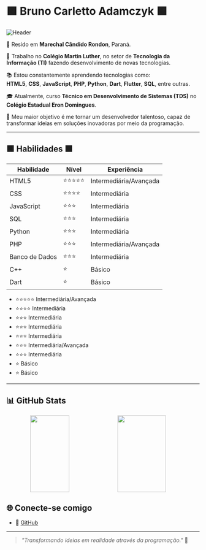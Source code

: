 # 🟩 Bruno Carletto Adamczyk 🟩

![Header](https://capsule-render.vercel.app/api?type=waving&color=00FF00&height=120&section=header)

📍 Resido em **Marechal Cândido Rondon**, Paraná.  

💼 Trabalho no **Colégio Martin Luther**, no setor de **Tecnologia da Informação (TI)** fazendo desenvolvimento de novas tecnologias.  

📚 Estou constantemente aprendendo tecnologias como:  
**HTML5**, **CSS**, **JavaScript**, **PHP**, **Python**, **Dart**, **Flutter**, **SQL**, entre outras.  

🎓 Atualmente, curso **Técnico em Desenvolvimento de Sistemas (TDS)** no **Colégio Estadual Eron Domingues**.  

🌟 Meu maior objetivo é me tornar um desenvolvedor talentoso, capaz de transformar ideias em soluções inovadoras por meio da programação.

---

## 🟩 Habilidades 🟩

| **Habilidade**    | **Nível**         | **Experiência**          |
|--------------------|-------------------|--------------------------|
| HTML5             | ⭐⭐⭐⭐⭐           | Intermediária/Avançada   |
| CSS               | ⭐⭐⭐⭐           | Intermediária            |
| JavaScript        | ⭐⭐⭐             | Intermediária  |
| SQL        | ⭐⭐⭐             | Intermediária  |
| Python            | ⭐⭐⭐             | Intermediária            |
| PHP               | ⭐⭐⭐             | Intermediária/Avançada   |
| Banco de Dados    | ⭐⭐⭐             | Intermediária            |
| C++               | ⭐               | Básico                   |
| Dart              | ⭐               | Básico                   |

- <i class="devicon-html5-plain colored" style="font-size:24px"></i> ⭐⭐⭐⭐⭐ Intermediária/Avançada  
- <i class="devicon-css3-plain colored" style="font-size:24px"></i> ⭐⭐⭐⭐ Intermediária  
- <i class="devicon-javascript-plain colored" style="font-size:24px"></i> ⭐⭐⭐ Intermediária  
- <i class="devicon-sqlite-plain colored" style="font-size:24px"></i> ⭐⭐⭐ Intermediária  
- <i class="devicon-python-plain colored" style="font-size:24px"></i> ⭐⭐⭐ Intermediária  
- <i class="devicon-php-plain colored" style="font-size:24px"></i> ⭐⭐⭐ Intermediária/Avançada  
- <i class="devicon-database-plain colored" style="font-size:24px"></i> ⭐⭐⭐ Intermediária  
- <i class="devicon-cplusplus-plain colored" style="font-size:24px"></i> ⭐ Básico  
- <i class="devicon-dart-plain colored" style="font-size:24px"></i> ⭐ Básico

---

## 📊 GitHub Stats
<div align="center" style="display: flex; flex-wrap: wrap;">
  <img src="https://github-readme-stats.vercel.app/api/top-langs/?username=BruDu1545&layout=compact&langs_count=8&theme=dracula" style="width: 45%; height: 200px; object-fit: contain;" />
  <img src="https://github-readme-stats.vercel.app/api?username=BruDu1545&show_icons=true&theme=dark&include_all_commits=true&count_private=true" style="width: 50%; height: 200px; object-fit: contain;" />
</div>

## 🌐 Conecte-se comigo

- 🐙 [GitHub](https://github.com/BruDu1545)

---

> _"Transformando ideias em realidade através da programação."_ 🚀
